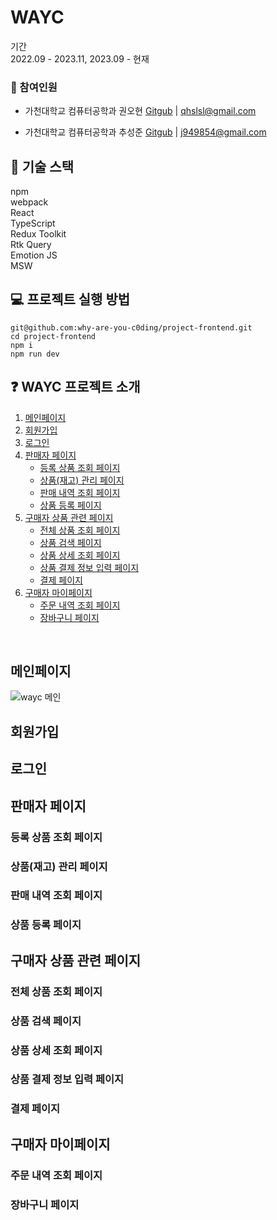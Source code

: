 # WAYC

기간<br/>
2022.09 - 2023.11, 2023.09 - 현재


### 👥  참여인원
- 가천대학교 컴퓨터공학과 권오현 [Gitgub](https://github.com/5hyun) | qhslsl@gmail.com

- 가천대학교 컴퓨터공학과 추성준 [Gitgub](https://github.com/ChuSeongJun) | j949854@gmail.com

## 🎯 기술 스택
npm<br/>
webpack<br/>
React<br/>
TypeScript<br/>
Redux Toolkit<br/>
Rtk Query<br/>
Emotion JS<br/>
MSW

## 💻 프로젝트 실행 방법

```shell
git@github.com:why-are-you-c0ding/project-frontend.git
cd project-frontend
npm i
npm run dev
```

## ❓ WAYC 프로젝트 소개
1. [메인페이지](#메인페이지)
2. [회원가입](#회원가입)
3. [로그인](#로그인)
4. [판매자 페이지](#판매자-페이지)
    - [등록 상품 조회 페이지](#등록-상품-조회-페이지)
    - [상품(재고) 관리 페이지](#상품(재고)-관리-페이지)
    - [판매 내역 조회 페이지](#판매-내역-조회-페이지)
    - [상품 등록 페이지](#상품-등록-페이지)
5. [구매자 상품 관련 페이지](#구매자-상품-관련-페이지)
    - [전체 상품 조회 페이지](#전체-상품-조회-페이지)
    - [상품 검색 페이지](#상품-검색-페이지)
    - [상품 상세 조회 페이지](#상품-상세-조회-페이지)
    - [상품 결제 정보 입력 페이지](#상품-결제-정보-입력-페이지)
    - [결제 페이지](#결제-페이지)
6. [구매자 마이페이지](#구매자-마이페이지)
    - [주문 내역 조회 페이지](#주문-내역-조회-페이지)
    - [장바구니 페이지](#장바구니-페이지)

<br/>

## 메인페이지
![wayc 메인](https://github.com/why-are-you-c0ding/project-frontend/assets/86971770/2dd3061d-c7a9-4084-9bd7-295929a3c014)
## 회원가입

## 로그인

## 판매자 페이지

### 등록 상품 조회 페이지

### 상품(재고) 관리 페이지

### 판매 내역 조회 페이지

### 상품 등록 페이지

## 구매자 상품 관련 페이지

### 전체 상품 조회 페이지
### 상품 검색 페이지
### 상품 상세 조회 페이지
### 상품 결제 정보 입력 페이지
### 결제 페이지

## 구매자 마이페이지

### 주문 내역 조회 페이지

### 장바구니 페이지


